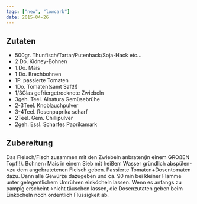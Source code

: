 ```yaml
---
tags: ["new", "lowcarb"]
date: 2015-04-26
---
```


## Zutaten
- 500gr. Thunfisch/Tartar/Putenhack/Soja-Hack etc…
- 2 Do. Kidney-Bohnen
- 1.Do. Mais
- 1 Do. Brechbohnen
- 1P. passierte Tomaten
- 1Do. Tomaten(samt Saft!!)
- 1/3Glas gefriergetrocknete Zwiebeln
- 3geh. Teel. Alnatura Gemüsebrühe
- 2-3Teel. Knoblauchpulver
- 3-4Teel. Rosenpaprika scharf
- 2Teel. Gem. Chillipulver
- 2geh. Essl. Scharfes Paprikamark

## Zubereitung
Das Fleisch/Fisch zusammen mit den Zwiebeln anbraten(in einem GROßEN Topf!!). Bohnen+Mais in einem Sieb mit heißem Wasser gründlich abspülen->zu dem angebratetenen Fleisch geben. Passierte Tomaten+Dosentomaten dazu. Dann alle Gewürze dazugeben und ca. 90 min bei kleiner Flamme unter gelegentlichem Umrühren einköcheln lassen. Wenn es anfangs zu pampig erscheint->nicht täuschen lassen, die Dosenzutaten geben beim Einköcheln noch ordentlich Flüssigkeit ab.
